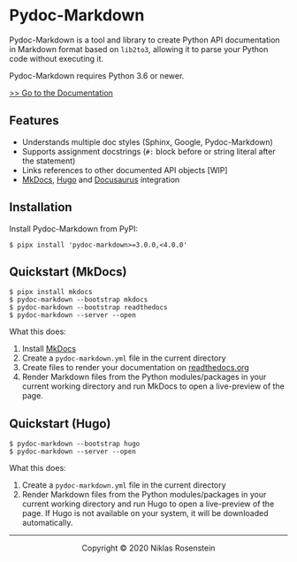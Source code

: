   [MkDocs]: https://www.mkdocs.org/

# Pydoc-Markdown

Pydoc-Markdown is a tool and library to create Python API documentation in
Markdown format based on `lib2to3`, allowing it to parse your Python code
without executing it.

Pydoc-Markdown requires Python 3.6 or newer.

[>> Go to the Documentation](https://pydoc-markdown.readthedocs.io/en/latest/)

## Features

* Understands multiple doc styles (Sphinx, Google, Pydoc-Markdown)
* Supports assignment docstrings (`#:` block before or string literal after the statement)
* Links references to other documented API objects [WIP]
* [MkDocs][], [Hugo](https://gohugo.io/) and [Docusaurus](https://v2.docusaurus.io/) integration

## Installation

Install Pydoc-Markdown from PyPI:

    $ pipx install 'pydoc-markdown>=3.0.0,<4.0.0'

## Quickstart (MkDocs)

    $ pipx install mkdocs
    $ pydoc-markdown --bootstrap mkdocs
    $ pydoc-markdown --bootstrap readthedocs
    $ pydoc-markdown --server --open

What this does:

1. Install [MkDocs][]
2. Create a `pydoc-markdown.yml` file in the current directory
3. Create files to render your documentation on [readthedocs.org](https://readthedocs.org/)
3. Render Markdown files from the Python modules/packages in your current
   working directory and run MkDocs to open a live-preview of the page.

## Quickstart (Hugo)

    $ pydoc-markdown --bootstrap hugo
    $ pydoc-markdown --server --open
  
What this does:

1. Create a `pydoc-markdown.yml` file in the current directory
2. Render Markdown files from the Python modules/packages in your current working directory
   and run Hugo to open a live-preview of the page. If Hugo is not available on your system,
   it will be downloaded automatically.

---

<p align="center">Copyright &copy; 2020 Niklas Rosenstein</p>
